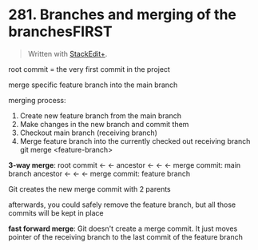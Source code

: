 # 281. Branches and merging of the branchesFIRST


> Written with [StackEdit+](https://stackedit.net/).


root commit = the very first commit in the project

merge specific feature branch into the main branch

merging process:
1. Create new feature branch from the main branch
2. Make changes in the new branch and commit them
3. Checkout main branch (receiving branch)
4. Merge feature branch into the currently checked out receiving branch
git merge \<feature-branch>

**3-way merge**:
root commit ← ← ancestor ←  ←  ← merge commit: main branch
                                ancestor ← ← ← merge commit: feature branch

Git creates the new merge commit with 2 parents

afterwards, you could safely remove the feature branch, but all those commits will be kept in place

**fast forward merge**:
Git doesn't create a merge commit. It just moves pointer of the receiving branch to the last commit of the feature branch


<!--stackedit_data:
eyJoaXN0b3J5IjpbMTk3MzQyNjUyMCw2Mjk5MTI4ODAsMTYyNz
QxMjkxMSwxNDE4NjczMTU5XX0=
-->